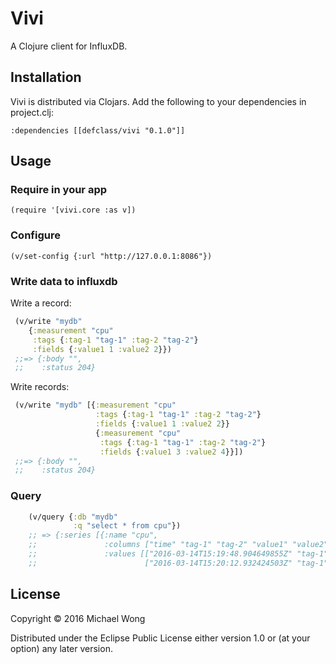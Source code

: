 # Vivi

A Clojure client for InfluxDB.

## Installation

Vivi is distributed via Clojars. Add the following to your dependencies in project.clj:

`:dependencies [[defclass/vivi "0.1.0"]]`

## Usage

### Require in your app
`(require '[vivi.core :as v])`

### Configure

` (v/set-config {:url "http://127.0.0.1:8086"}) `

### Write data to influxdb

Write a record: 

```clojure
 (v/write "mydb"
    {:measurement "cpu"
     :tags {:tag-1 "tag-1" :tag-2 "tag-2"}
     :fields {:value1 1 :value2 2}})
 ;;=> {:body "",
 ;;    :status 204}
```

Write records:

```clojure
 (v/write "mydb" [{:measurement "cpu"
                   :tags {:tag-1 "tag-1" :tag-2 "tag-2"}
                   :fields {:value1 1 :value2 2}}
                   {:measurement "cpu"
                    :tags {:tag-1 "tag-1" :tag-2 "tag-2"}
                    :fields {:value1 3 :value2 4}}])
 ;;=> {:body "",
 ;;    :status 204}
```


### Query
```clojure
    (v/query {:db "mydb" 
              :q "select * from cpu"})
    ;; => {:series [{:name "cpu",
    ;;               :columns ["time" "tag-1" "tag-2" "value1" "value2"],
    ;;               :values [["2016-03-14T15:19:48.904649855Z" "tag-1" "tag-2" 1 2]
    ;;                        ["2016-03-14T15:20:12.932424503Z" "tag-1" "tag-2" 1 2]]}]}
```

## License

Copyright © 2016 Michael Wong

Distributed under the Eclipse Public License either version 1.0 or (at
your option) any later version.
